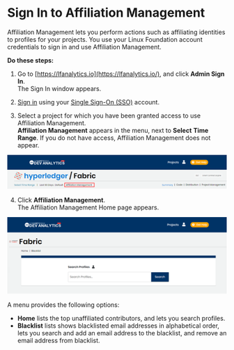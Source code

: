 # Sign In to Affiliation Management

Affiliation Management lets you perform actions such as affiliating identities to profiles for your projects. You use your Linux Foundation account credentials to sign in and use Affiliation Management.

**Do these steps:**

1. Go to [https://lfanalytics.io](https://lfanalytics.io/), and click **Admin Sign In**.  
The Sign In window appears.

2. [Sign in](../../../sso/sign-in/) using your [Single Sign-On \(SSO\)](../../../sso/) account.

3. Select a project for which you have been granted access to use Affiliation Management.  
**Affiliation Management** appears in the menu, next to **Select** **Time Range**. If you do not have access, Affiliation Management does not appear.

![](../../../.gitbook/assets/affiliation-management.png)

4. Click **Affiliation Management**.  
The Affiliation Management Home page appears.

![](../../../.gitbook/assets/affiliation-management-home-page.png)

A menu provides the following options:

* **Home** lists the top unaffiliated contributors, and lets you search profiles.
* **Blacklist** lists shows blacklisted email addresses in alphabetical order, lets you search and add an email address to the blacklist, and remove an email address from blacklist.


